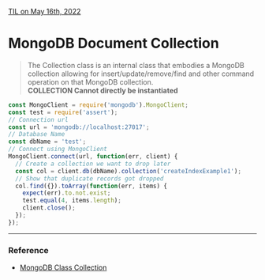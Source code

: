 [TIL on May 16th, 2022](../../TIL/2022/05-16-2022.md)
# **MongoDB Document Collection**

> The Collection class is an internal class that embodies a MongoDB collection allowing for insert/update/remove/find and other command operation on that MongoDB collection. <br> 
> **COLLECTION Cannot directly be instantiated**

```js
const MongoClient = require('mongodb').MongoClient;
const test = require('assert');
// Connection url
const url = 'mongodb://localhost:27017';
// Database Name
const dbName = 'test';
// Connect using MongoClient
MongoClient.connect(url, function(err, client) {
  // Create a collection we want to drop later
  const col = client.db(dbName).collection('createIndexExample1');
  // Show that duplicate records got dropped
  col.find({}).toArray(function(err, items) {
    expect(err).to.not.exist;
    test.equal(4, items.length);
    client.close();
  });
});
```

___

### Reference
- [MongoDB Class Collection](https://mongodb.github.io/node-mongodb-native/4.5/classes/Collection.html)